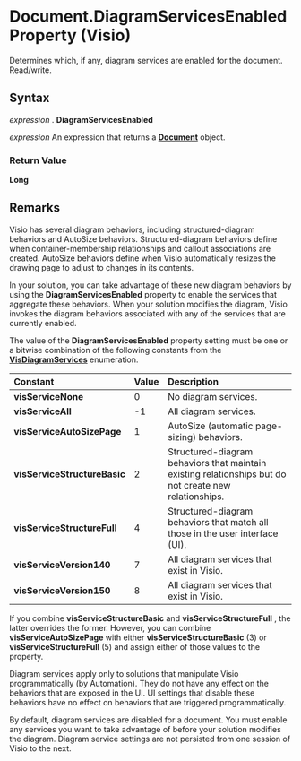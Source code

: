 
# Document.DiagramServicesEnabled Property (Visio)

Determines which, if any, diagram services are enabled for the document. Read/write.


## Syntax

 _expression_ . **DiagramServicesEnabled**

 _expression_ An expression that returns a **[Document](21640062-13a2-a2b2-7c61-7e707671207c.md)** object.


### Return Value

 **Long**


## Remarks

Visio has several diagram behaviors, including structured-diagram behaviors and AutoSize behaviors. Structured-diagram behaviors define when container-membership relationships and callout associations are created. AutoSize behaviors define when Visio automatically resizes the drawing page to adjust to changes in its contents.

In your solution, you can take advantage of these new diagram behaviors by using the  **DiagramServicesEnabled** property to enable the services that aggregate these behaviors. When your solution modifies the diagram, Visio invokes the diagram behaviors associated with any of the services that are currently enabled.

The value of the  **DiagramServicesEnabled** property setting must be one or a bitwise combination of the following constants from the **[VisDiagramServices](d1abffb0-eb5d-17c6-8313-6a916cce0bd8.md)** enumeration.



|**Constant**|**Value**|**Description**|
|:-----|:-----|:-----|
| **visServiceNone**|0|No diagram services.|
| **visServiceAll**|-1|All diagram services.|
| **visServiceAutoSizePage**|1|AutoSize (automatic page-sizing) behaviors.|
| **visServiceStructureBasic**|2|Structured-diagram behaviors that maintain existing relationships but do not create new relationships.|
| **visServiceStructureFull**|4|Structured-diagram behaviors that match all those in the user interface (UI).|
| **visServiceVersion140**|7|All diagram services that exist in Visio.|
| **visServiceVersion150**|8|All diagram services that exist in Visio.|
 If you combine **visServiceStructureBasic** and **visServiceStructureFull** , the latter overrides the former. However, you can combine **visServiceAutoSizePage** with either **visServiceStructureBasic** (3) or **visServiceStructureFull** (5) and assign either of those values to the property.

Diagram services apply only to solutions that manipulate Visio programmatically (by Automation). They do not have any effect on the behaviors that are exposed in the UI. UI settings that disable these behaviors have no effect on behaviors that are triggered programmatically.

By default, diagram services are disabled for a document. You must enable any services you want to take advantage of before your solution modifies the diagram. Diagram service settings are not persisted from one session of Visio to the next.

